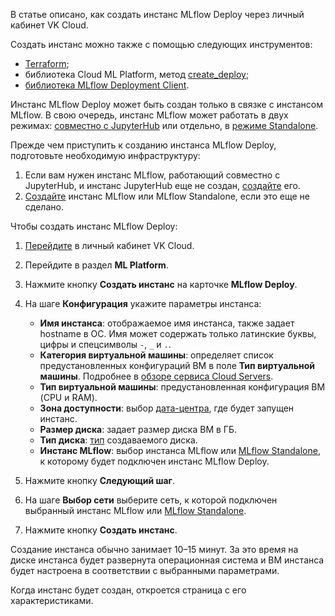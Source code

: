В статье описано, как создать инстанс MLflow Deploy через личный кабинет VK Cloud.

Создать инстанс можно также с помощью следующих инструментов:

- [Terraform](/ru/tools-for-using-services/terraform/how-to-guides/mlplatform/deploymlflow);
- библиотека Cloud ML Platform, метод [create_deploy](../../../mlplatform-lib/lib-reference#create_deploy);
- [библиотека MLflow Deployment Client](../../how-to-guides/manage-mlflow-client).

Инстанс MLflow Deploy может быть создан только в связке с инстансом MLflow. В свою очередь, инстанс MLflow может работать в двух режимах: [совместно с JupyterHub](../../../concepts/mlflow-modes#with_jh) или отдельно, в [режиме Standalone](../../../concepts/mlflow-modes#standalone).

Прежде чем приступить к созданию инстанса MLflow Deploy, подготовьте необходимую инфраструктуру:

1. Если вам нужен инстанс MLflow, работающий совместно с JupyterHub, и инстанс JupyterHub еще не создан, [создайте](../../../jupyterhub/service-management/create) его.
1. [Создайте](../../../mlflow/service-management/create) инстанс MLflow или MLflow Standalone, если это еще не сделано.

Чтобы создать инстанс MLflow Deploy:

1. [Перейдите](https://msk.cloud.vk.com/app/) в личный кабинет VK Cloud.
1. Перейдите в раздел **ML Platform**.
1. Нажмите кнопку **Создать инстанс** на карточке **MLflow Deploy**.
1. На шаге **Конфигурация** укажите параметры инстанса:

    - **Имя инстанса**: отображаемое имя инстанса, также задает hostname в ОС. Имя может содержать только латинские буквы, цифры и спецсимволы `-`, `_` и `.`.
    - **Категория виртуальной машины**: определяет список предустановленных конфигураций ВМ в поле **Тип виртуальной машины**. Подробнее в [обзоре сервиса Cloud Servers](/ru/computing/iaas/concepts/about#flavors).
    - **Тип виртуальной машины**: предустановленная конфигурация ВМ (CPU и RAM).
    - **Зона доступности**: выбор [дата-центра](/ru/intro/start/concepts/architecture#az), где будет запущен инстанс.
    - **Размер диска**: задает размер диска ВМ в ГБ.
    - **Тип диска**: [тип](/ru/computing/iaas/concepts/volume-sla) создаваемого диска.
    - **Инстанс MLflow**: выбор инстанса MLflow или [MLflow Standalone](../../../concepts/mlflow-modes), к которому будет подключен инстанс MLflow Deploy.

1. Нажмите кнопку **Следующий шаг**.
1. На шаге **Выбор сети** выберите сеть, к которой подключен выбранный инстанс MLflow или [MLflow Standalone](../../../concepts/mlflow-modes).
1. Нажмите кнопку **Создать инстанс**.

Создание инстанса обычно занимает 10–15 минут. За это время на диске инстанса будет развернута операционная система и ВМ инстанса будет настроена в соответствии с выбранными параметрами.

Когда инстанс будет создан, откроется страница с его характеристиками.
